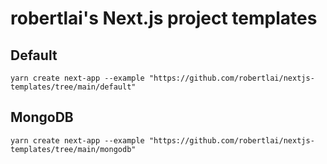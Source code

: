 # robertlai's Next.js project templates

## Default
```
yarn create next-app --example "https://github.com/robertlai/nextjs-templates/tree/main/default"
```

## MongoDB
```
yarn create next-app --example "https://github.com/robertlai/nextjs-templates/tree/main/mongodb"
```


